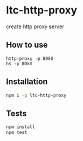# ltc-http-proxy
create http proxy server

## How to use
```base
http-proxy -p 8080
hs -p 8080
```

## Installation
```sh
npm i -g ltc-http-proxy
```

## Tests
```sh
npm install
npm test
```